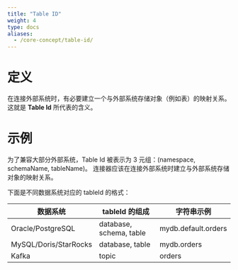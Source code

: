 ```yaml
---
title: "Table ID"
weight: 4
type: docs
aliases:
  - /core-concept/table-id/
---
```

<!--
Licensed to the Apache Software Foundation (ASF) under one
or more contributor license agreements.  See the NOTICE file
distributed with this work for additional information
regarding copyright ownership.  The ASF licenses this file
to you under the Apache License, Version 2.0 (the
"License"); you may not use this file except in compliance
with the License.  You may obtain a copy of the License at

  http://www.apache.org/licenses/LICENSE-2.0

Unless required by applicable law or agreed to in writing,
software distributed under the License is distributed on an
"AS IS" BASIS, WITHOUT WARRANTIES OR CONDITIONS OF ANY
KIND, either express or implied.  See the License for the
specific language governing permissions and limitations
under the License.
-->

# 定义
在连接外部系统时，有必要建立一个与外部系统存储对象（例如表）的映射关系。这就是 **Table Id** 所代表的含义。

# 示例
为了兼容大部分外部系统，Table Id 被表示为 3 元组：(namespace, schemaName, tableName)。
连接器应该在连接外部系统时建立与外部系统存储对象的映射关系。

下面是不同数据系统对应的 tableId 的格式：

| 数据系统                  | tableId 的组成             | 字符串示例               |
|-----------------------|-------------------------|---------------------|
| Oracle/PostgreSQL     | database, schema, table | mydb.default.orders |
| MySQL/Doris/StarRocks | database, table         | mydb.orders         |
| Kafka                 | topic                   | orders              |
